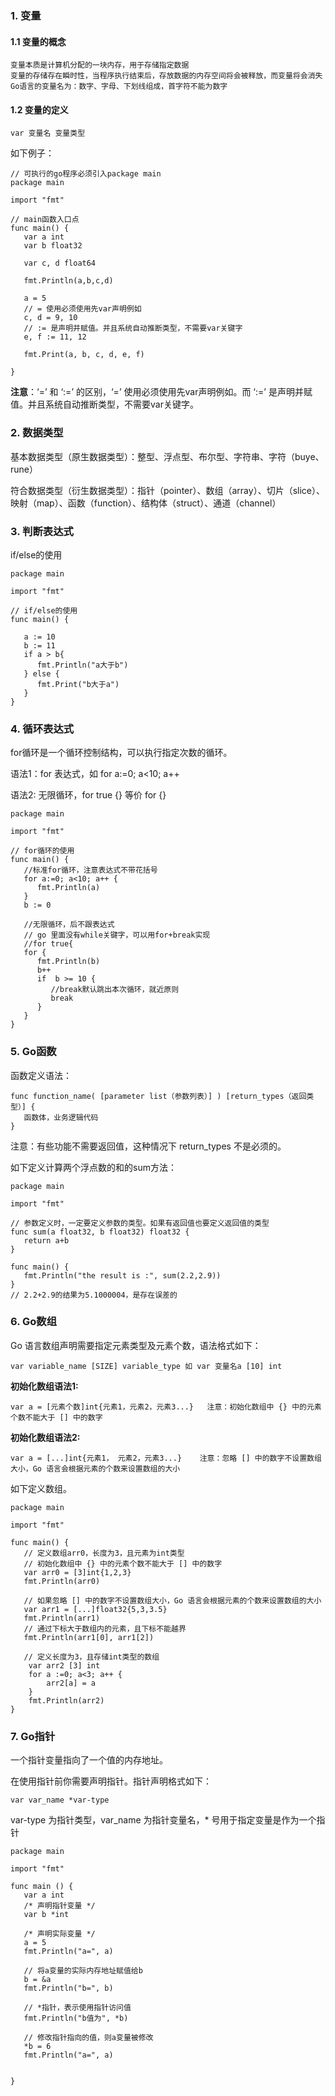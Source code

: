 ### 1. 变量

#### 1.1 变量的概念

    变量本质是计算机分配的一块内存，用于存储指定数据
    变量的存储存在瞬时性，当程序执行结束后，存放数据的内存空间将会被释放，而变量将会消失
    Go语言的变量名为：数字、字母、下划线组成，首字符不能为数字

#### 1.2 变量的定义

    var 变量名 变量类型

如下例子：

```
// 可执行的go程序必须引入package main
package main

import "fmt"

// main函数入口点
func main() {
   var a int
   var b float32

   var c, d float64

   fmt.Println(a,b,c,d)

   a = 5
   // = 使用必须使用先var声明例如
   c, d = 9, 10
   // := 是声明并赋值。并且系统自动推断类型，不需要var关键字
   e, f := 11, 12

   fmt.Print(a, b, c, d, e, f)

}
```

**注意**：‘=’ 和 ‘:=’ 的区别，‘=’ 使用必须使用先var声明例如。而  ‘:=’ 是声明并赋值。并且系统自动推断类型，不需要var关键字。



### 2. 数据类型

基本数据类型（原生数据类型）：整型、浮点型、布尔型、字符串、字符（buye、rune）

符合数据类型（衍生数据类型）：指针（pointer）、数组（array）、切片（slice）、映射（map）、函数（function）、结构体（struct）、通道（channel）

### 3. 判断表达式

if/else的使用

```
package main

import "fmt"

// if/else的使用
func main() {

   a := 10
   b := 11
   if a > b{
      fmt.Println("a大于b")
   } else {
      fmt.Print("b大于a")
   }
}
```

### 4. 循环表达式

for循环是一个循环控制结构，可以执行指定次数的循环。

语法1：for 表达式，如 for a:=0; a<10; a++

语法2:  无限循环，for true {} 等价 for {}

```
package main

import "fmt"

// for循环的使用
func main() {
   //标准for循环，注意表达式不带花括号
   for a:=0; a<10; a++ {
      fmt.Println(a)
   }
   b := 0
   
   //无限循环，后不跟表达式
   // go 里面没有while关键字，可以用for+break实现
   //for true{
   for {
      fmt.Println(b)
      b++
      if  b >= 10 {
         //break默认跳出本次循环，就近原则
         break
      }
   }
}
```



### 5. Go函数

函数定义语法：
```
func function_name( [parameter list（参数列表）] ) [return_types（返回类型）] {
   函数体，业务逻辑代码
}
```

注意：有些功能不需要返回值，这种情况下 return_types 不是必须的。

如下定义计算两个浮点数的和的sum方法：

```
package main

import "fmt"

// 参数定义时，一定要定义参数的类型。如果有返回值也要定义返回值的类型
func sum(a float32, b float32) float32 {
   return a+b
}

func main() {
   fmt.Println("the result is :", sum(2.2,2.9))
}
// 2.2+2.9的结果为5.1000004，是存在误差的
```

### 6. Go数组

Go 语言数组声明需要指定元素类型及元素个数，语法格式如下：

```
var variable_name [SIZE] variable_type 如 var 变量名a [10] int
```

**初始化数组语法1:**

```
var a = [元素个数]int{元素1，元素2，元素3...}	注意：初始化数组中 {} 中的元素个数不能大于 [] 中的数字
```
**初始化数组语法2:**

```
var a = [...]int{元素1， 元素2，元素3...}    注意：忽略 [] 中的数字不设置数组大小，Go 语言会根据元素的个数来设置数组的大小
```
如下定义数组。

```
package main

import "fmt"

func main() {
   // 定义数组arr0，长度为3，且元素为int类型
   // 初始化数组中 {} 中的元素个数不能大于 [] 中的数字
   var arr0 = [3]int{1,2,3}
   fmt.Println(arr0)

   // 如果忽略 [] 中的数字不设置数组大小，Go 语言会根据元素的个数来设置数组的大小
   var arr1 = [...]float32{5,3,3.5}
   fmt.Println(arr1)
   // 通过下标大于数组内的元素，且下标不能越界
   fmt.Println(arr1[0], arr1[2])
   
   // 定义长度为3，且存储int类型的数组
	var arr2 [3] int
	for a :=0; a<3; a++ {
		arr2[a] = a
	}
	fmt.Println(arr2)
}
```

### 7. Go指针

一个指针变量指向了一个值的内存地址。

在使用指针前你需要声明指针。指针声明格式如下：

```
var var_name *var-type
```

var-type 为指针类型，var_name 为指针变量名，* 号用于指定变量是作为一个指针

```
package main

import "fmt"

func main () {
   var a int
   /* 声明指针变量 */
   var b *int

   /* 声明实际变量 */
   a = 5
   fmt.Println("a=", a)

   // 将a变量的实际内存地址赋值给b
   b = &a
   fmt.Println("b=", b)

   // *指针，表示使用指针访问值
   fmt.Println("b值为", *b)

   // 修改指针指向的值，则a变量被修改
   *b = 6
   fmt.Println("a=", a)


}
```